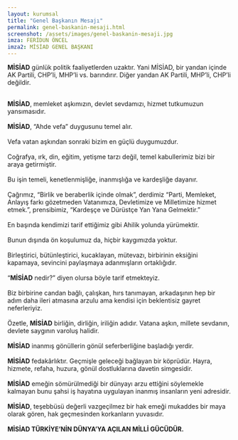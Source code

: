 ```yaml
---
layout: kurumsal
title: "Genel Başkanın Mesajı"
permalink: genel-baskanin-mesaji.html
screenshot: /assets/images/genel-baskanin-mesaji.jpg
imza: FERİDUN ÖNCEL
imza2: MİSİAD GENEL BAŞKANI
---
```

**MİSİAD** günlük politik faaliyetlerden uzaktır. Yani MİSİAD, bir yandan içinde AK Partili, CHP’li, MHP’li vs. barındırır. Diğer yandan AK Partili, MHP’li, CHP’li değildir. 
<br>
<br>

**MİSİAD**, memleket aşkımızın, devlet sevdamızı, hizmet tutkumuzun yansımasıdır.
<br>
<br>
**MİSİAD**, “Ahde vefa” duygusunu temel alır. 
<br>
<br>
Vefa vatan aşkından sonraki bizim en güçlü duygumuzdur.
<br>
<br> 
Coğrafya, ırk, din, eğitim, yetişme tarzı değil, temel kabullerimiz bizi bir araya getirmiştir.
<br>
<br>
Bu işin temeli, kenetlenmişliğe, inanmışlığa ve kardeşliğe dayanır.
<br>
<br>
Çağrımız, “Birlik ve beraberlik içinde olmak”, derdimiz “Parti, Memleket, Anlayış farkı gözetmeden Vatanımıza, Devletimize ve Milletimize hizmet etmek.”, prensibimiz, “Kardeşçe ve Dürüstçe Yan Yana Gelmektir.” 
<br>
<br>
En başında kendimizi tarif ettiğimiz gibi Ahilik yolunda yürümektir. 
<br>
<br>
Bunun dışında ön koşulumuz da, hiçbir kaygımızda yoktur.
<br>
<br>
Birleştirici, bütünleştirici, kucaklayan, mütevazı, birbirinin eksiğini kapamaya, sevincini paylaşmaya adanmışların ortaklığıdır.
<br>
<br>
“**MİSİAD** nedir?” diyen olursa böyle tarif etmekteyiz.
<br>
<br>
Biz birbirine candan bağlı, çalışkan, hırs tanımayan, arkadaşının hep bir adım daha ileri atmasına arzulu ama kendisi için beklentisiz gayret neferleriyiz.
<br>
<br>
Özetle, **MİSİAD** birliğin, dirliğin, iriliğin adıdır. Vatana aşkın, millete sevdanın, devlete saygının varoluş halidir.
<br>
<br>
**MİSİAD** inanmış gönüllerin gönül seferberliğine başladığı yerdir.
<br>
<br>
**MİSİAD** fedakârlıktır. Geçmişle geleceği bağlayan bir köprüdür. Hayra, hizmete, refaha, huzura, gönül dostluklarına davetin simgesidir.
<br>
<br>
**MİSİAD** emeğin sömürülmediği bir dünyayı arzu ettiğini söylemekle kalmayan bunu şahsi iş hayatına uygulayan inanmış insanların yeni adresidir.
<br>
<br>
**MİSİAD**, teşebbüsü değerli vazgeçilmez bir hak emeği mukaddes bir maya olarak gören, hak geçmesinden korkanların yuvasıdır.
<br>
<br>
**MİSİAD TÜRKİYE’NİN DÜNYA’YA AÇILAN MİLLİ GÜCÜDÜR.**